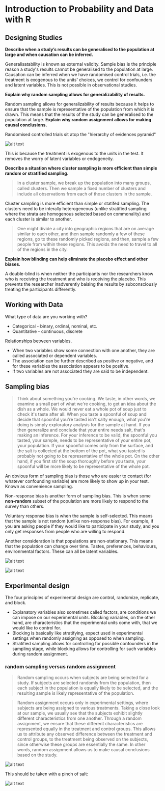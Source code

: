 # Introduction to Probability and Data with R

## Designing Studies

**Describe when a study’s results can be generalised to the population at large and when causation can be inferred.**

Generalisatability is known as external validity. Sample bias is the principle reason a study's results cannot be generalised to the population at large. Causation can be inferred when we have randomised control trials, i.e. the treatment is exogenous to the units' choices, we control for confounders and latent variables. This is not possible in observational studies.

**Explain why random sampling allows for generalizability of results.**

Random sampling allows for generalizability of results because it helps to ensure that the sample is representative of the population from which it is drawn. This means that the results of the study can be generalised to the population at large.
**Explain why random assignment allows for making causal conclusions.**

Randomised controlled trials sit atop the  "hierarchy of evidences pyramid" 

![alt text](refs/hierarchy-of-evidences-pyramid.png)

This is because the treatment is exogenous to the units in the test. It removes the worry of latent variables or endogeneity.

**Describe a situation where cluster sampling is more efficient than simple random or stratified sampling.**

> In a cluster sample, we break up the population into many groups, called clusters. Then we sample a ﬁxed number of clusters and include all observations from each of those clusters in the sample.

Cluster sampling is more efficient than simple or statifed sampling. The clusters need to be interally heterogeneous (unlike stratified sampling where the strata are homogenous selected based on commonality) and each cluster is similar to another.

> One might divide a city into geographic regions that are on average similar to each other, and then sample randomly a few of these regions, go to these randomly picked regions, and then, sample a few people from within these regions. This avoids the need to travel to all of the regions in the city.

**Explain how blinding can help eliminate the placebo effect and other biases.**

A double-blind is when neither the participants nor the researchers know who is receiving the treatment and who is receiving the placebo. This prevents the researcher inadverently baising the results by subconsciously treating the participants differently.

## Working with Data

What type of data are you working with? 
- Categorical - binary, ordinal, nominal, etc.
- Quantitative - continuous, discrete

Relationships between variables. 
- When two variables show some connection with one another, they are called associated or dependent variables.
- The association can be further described as positive or negative, and for these variables the association appears to be positive. 
- If two variables are not associated they are said to be independent.

## Sampling bias

> Think about something you're cooking. We taste, in other words, we examine a small part of what we're cooking, to get an idea about the dish as a whole. We would never eat a whole pot of soup just to check it's taste after all. When you taste a spoonful of soup and decide that spoonful you're tasted isn't salty enough, what you're doing is simply exploratory analysis for the sample at hand. If you then generalize and conclude that your entire needs salt, that's making an inference. For your inference to be valid, the spoonful you tasted, your sample, needs to be representative of your entire pot, your population. If your spoonful comes only from the surface, and the salt is collected at the bottom of the pot, what you tasted is probably not going to be representative of the whole pot. On the other hand, if you first stir the soup thoroughly before you taste, your spoonful will be more likely to be representative of the whole pot.

An obvious form of sampling bias is those who are easier to contact (for whatever confounding variable) are more likely to show up in your test. Known as convenience sampling.

Non-response bias is another form of sampling bias. This is when some **non-random** subset of the population are more likely to respond to the survey than others.

Voluntary response bias is when the sample is self-selected. This means that the sample is not random (unlike non-response bias). For example, if you are asking people if they would like to participate in your study, and you only get responses from people who are willing to respond.

Another consideration is that populations are non-stationary. This means that the population can change over time. Tastes, preferences, behaviours, environmental factors. These can all be latent variables.

![alt text](<refs/random-statified-sampling.png>)

![alt text](<refs/cluster-sampling.png>)

## Experimental design

The four principles of experimental design are control, randomize, replicate, and block.

- Explanatory variables also sometimes called factors, are conditions we can impose on our experimental units. Blocking variables, on the other hand, are characteristics that the experimental units come with, that we would like to control for. 
- Blocking is basically like stratifying, expect used in experimental settings when randomly assigning as opposed to when sampling.
- Stratified sampling allows for controlling for possible confounders in the sampling stage, while blocking allows for controlling for such variables during random assignment.

### random sampling versus random assignment

> Random sampling occurs when subjects are being selected for a study. If subjects are selected randomly from the population, then each subject in the population is equally likely to be selected, and the resulting sample is likely representative of the population.

> Random assignment occurs only in experimental settings, where subjects are being assigned to various treatments. Taking a close look at our sample, we usually see that the subjects exhibit slightly different characteristics from one another. Through a random assignment, we ensure that these different characteristics are represented equally in the treatment and control groups. This allows us to attribute any observed difference between the treatment and control groups, to the treatment being observed on the subjects, since otherwise these groups are essentially the same. In other words, random assignment allows us to make causal conclusions based on the study.

![alt text](refs/randomsampling-randomassignment.png)

This should be taken with a pinch of salt:

![alt text](<refs/assingment-sampling.png>)
